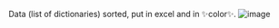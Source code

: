 Data (list of dictionaries) sorted, put in excel and in ✨color✨.
![image](https://github.com/Kimberly-Edu/multisortexcelcolor/assets/131341481/30bc661e-84e8-401d-9a1c-a710d7f7e770)
